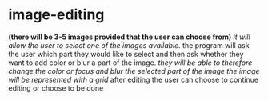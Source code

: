 # image-editing
**(there will be 3-5 images provided that the user can choose from)**
*it will allow the user to select one of the images available.*
the program will ask the user which part they would like to select and then ask whether they want to add color or blur a part of the image. 
*they will be able to therefore change the color or focus and blur the selected part of the image*
*the image will be represented with a grid*
after editing the user can choose to continue editing or choose to be done 







